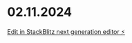 # 02.11.2024

[Edit in StackBlitz next generation editor ⚡️](https://stackblitz.com/~/github.com/RenukaGawande2022/02.11.2024)